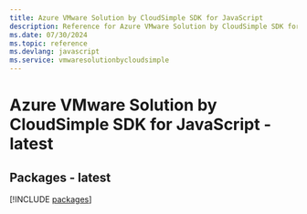 ```yaml
---
title: Azure VMware Solution by CloudSimple SDK for JavaScript
description: Reference for Azure VMware Solution by CloudSimple SDK for JavaScript
ms.date: 07/30/2024
ms.topic: reference
ms.devlang: javascript
ms.service: vmwaresolutionbycloudsimple
---
```

# Azure VMware Solution by CloudSimple SDK for JavaScript - latest
## Packages - latest
[!INCLUDE [packages](vmware-solution-by-cloudsimple-index.md)]
